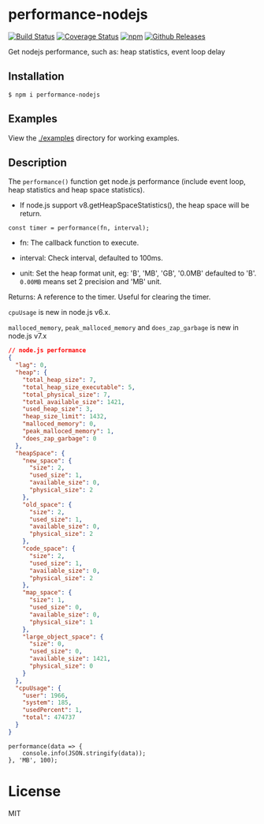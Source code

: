 # performance-nodejs


[![Build Status](https://travis-ci.org/vicanso/performance-nodejs.svg?style=flat-square)](https://travis-ci.org/vicanso/performance-nodejs)
[![Coverage Status](https://img.shields.io/coveralls/vicanso/performance-nodejs/master.svg?style=flat)](https://coveralls.io/r/vicanso/performance-nodejs?branch=master)
[![npm](http://img.shields.io/npm/v/performance-nodejs.svg?style=flat-square)](https://www.npmjs.org/package/performance-nodejs)
[![Github Releases](https://img.shields.io/npm/dm/performance-nodejs.svg?style=flat-square)](https://github.com/vicanso/performance-nodejs)

  Get nodejs performance, such as: heap statistics, event loop delay

## Installation

```
$ npm i performance-nodejs
```

## Examples
  
View the [./examples](examples) directory for working examples. 


## Description

  The `performance()` function get node.js performance (include event loop, heap statistics and heap space statistics). 

  * If node.js support v8.getHeapSpaceStatistics(), the heap space will be return.

```
const timer = performance(fn, interval);
```

* fn: The callback function to execute.

* interval: Check interval, defaulted to 100ms.

* unit: Set the heap format unit, eg: 'B', 'MB', 'GB', '0.0MB' defaulted to 'B'. `0.00MB` means set 2 precision and 'MB' unit.

Returns: A reference to the timer. Useful for clearing the timer. 


`cpuUsage` is new in node.js v6.x.

`malloced_memory`, `peak_malloced_memory` and `does_zap_garbage` is new in node.js v7.x

```json
// node.js performance
{
  "lag": 0,
  "heap": {
    "total_heap_size": 7,
    "total_heap_size_executable": 5,
    "total_physical_size": 7,
    "total_available_size": 1421,
    "used_heap_size": 3,
    "heap_size_limit": 1432,
    "malloced_memory": 0,
    "peak_malloced_memory": 1,
    "does_zap_garbage": 0
  },
  "heapSpace": {
    "new_space": {
      "size": 2,
      "used_size": 1,
      "available_size": 0,
      "physical_size": 2
    },
    "old_space": {
      "size": 2,
      "used_size": 1,
      "available_size": 0,
      "physical_size": 2
    },
    "code_space": {
      "size": 2,
      "used_size": 1,
      "available_size": 0,
      "physical_size": 2
    },
    "map_space": {
      "size": 1,
      "used_size": 0,
      "available_size": 0,
      "physical_size": 1
    },
    "large_object_space": {
      "size": 0,
      "used_size": 0,
      "available_size": 1421,
      "physical_size": 0
    }
  },
  "cpuUsage": {
    "user": 1966,
    "system": 185,
    "usedPercent": 1,
    "total": 474737
  }
}
```

```
performance(data => {
	console.info(JSON.stringify(data));
}, 'MB', 100);
```

# License

MIT
